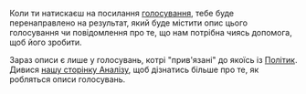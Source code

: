 Коли ти натискаєш на посилання [голосування](/divisions),
тебе буде перенаправлено на результат, який буде містити опис цього голосування чи
повідомлення про те, що нам потрібна чиясь допомога, щоб його зробити.

Зараз описи є лише у голосувань, котрі "прив'язані" до якоїсь із
[Політик](/policies). Дивися [нашу сторінку Аналізу](/help/research),
щоб дізнатись більше про те, як робляться описи голосувань.
